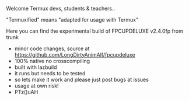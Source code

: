 Welcome Termux devs, students & teachers..

"Termuxified" means "adapted for usage with Termux"

Here you can find the experimental build of FPCUPDELUXE v2.4.0fp from trunk
- minor code changes, source at https://github.com/LongDirtyAnimAlf/fpcupdeluxe
- 100% native no crosscompiling
- built with lazbuild
- it runs but needs to be tested
- so lets make it work and please just post bugs at issues
- usage at own risk!
- PTz()uAH
